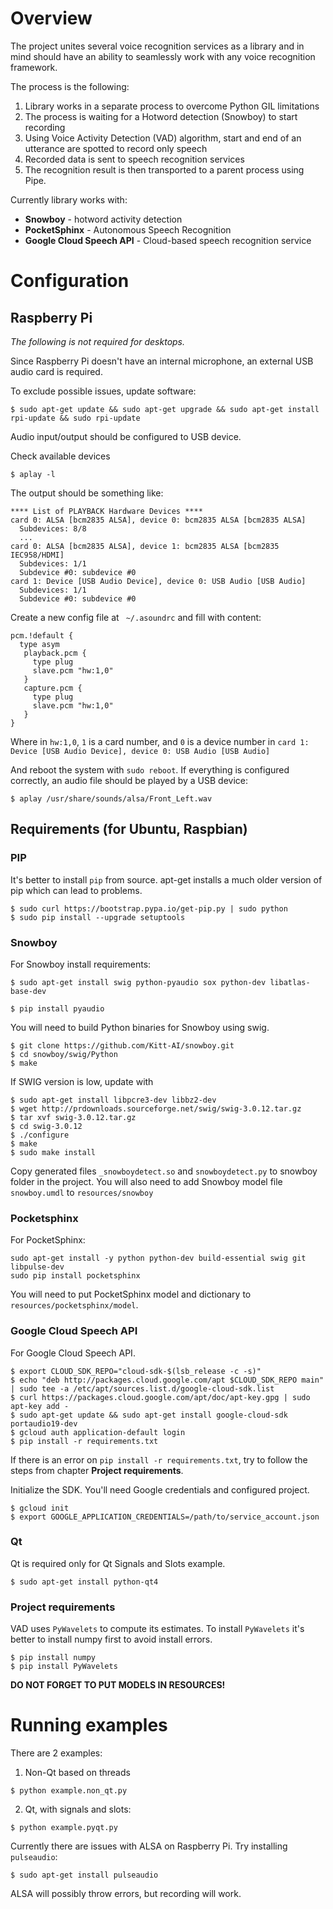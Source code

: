 # Overview

The project unites several voice recognition services as a library
and in mind should have an ability to seamlessly work with any voice recognition framework.

The process is the following:
1. Library works in a separate process to overcome Python GIL limitations
2. The process is waiting for a Hotword detection (Snowboy) to start recording
3. Using Voice Activity Detection (VAD) algorithm, start and end of an utterance are spotted to record only speech
4. Recorded data is sent to speech recognition services
5. The recognition result is then transported to a parent process using Pipe.


Currently library works with:
* **Snowboy** - hotword activity detection
* **PocketSphinx** - Autonomous Speech Recognition
* **Google Cloud Speech API** - Cloud-based speech recognition service

# Configuration

## Raspberry Pi

_The following is not required for desktops._

Since Raspberry Pi doesn't have an internal microphone, an external USB audio card is required.

To exclude possible issues, update software:
```
$ sudo apt-get update && sudo apt-get upgrade && sudo apt-get install rpi-update && sudo rpi-update
```
Audio input/output should be configured to USB device.

Check available devices
```
$ aplay -l
```
The output should be something like:
```
**** List of PLAYBACK Hardware Devices ****
card 0: ALSA [bcm2835 ALSA], device 0: bcm2835 ALSA [bcm2835 ALSA]
  Subdevices: 8/8
  ...
card 0: ALSA [bcm2835 ALSA], device 1: bcm2835 ALSA [bcm2835 IEC958/HDMI]
  Subdevices: 1/1
  Subdevice #0: subdevice #0
card 1: Device [USB Audio Device], device 0: USB Audio [USB Audio]
  Subdevices: 1/1
  Subdevice #0: subdevice #0
```
Create a new config file at ` ~/.asoundrc` and fill with content:
```
pcm.!default {
  type asym
   playback.pcm {
     type plug
     slave.pcm "hw:1,0"
   }
   capture.pcm {
     type plug
     slave.pcm "hw:1,0"
   }
}
```
Where in `hw:1,0`, `1` is a card number, and `0` is a device number in `card 1: Device [USB Audio Device], device 0: USB Audio [USB Audio]`

And reboot the system with `sudo reboot`. If everything is configured correctly, an audio file should be played by a USB device:
```
$ aplay /usr/share/sounds/alsa/Front_Left.wav
```

## Requirements (for Ubuntu, Raspbian)

### PIP
It's better to install `pip` from source. apt-get installs a much older version of pip which can lead to problems.
```
$ sudo curl https://bootstrap.pypa.io/get-pip.py | sudo python
$ sudo pip install --upgrade setuptools
```

### Snowboy
For Snowboy install requirements:
```
$ sudo apt-get install swig python-pyaudio sox python-dev libatlas-base-dev

$ pip install pyaudio
```

You will need to build Python binaries for Snowboy using swig.
```
$ git clone https://github.com/Kitt-AI/snowboy.git
$ cd snowboy/swig/Python
$ make
```
If SWIG version is low, update with
```
$ sudo apt-get install libpcre3-dev libbz2-dev
$ wget http://prdownloads.sourceforge.net/swig/swig-3.0.12.tar.gz
$ tar xvf swig-3.0.12.tar.gz
$ cd swig-3.0.12
$ ./configure
$ make
$ sudo make install
```

Copy generated files `_snowboydetect.so` and `snowboydetect.py` to snowboy folder in the project.
You will also need to add Snowboy model file `snowboy.umdl` to `resources/snowboy`


### Pocketsphinx

For PocketSphinx:
```
sudo apt-get install -y python python-dev build-essential swig git libpulse-dev
sudo pip install pocketsphinx
```
You will need to put PocketSphinx model and dictionary to `resources/pocketsphinx/model`.

### Google Cloud Speech API

For Google Cloud Speech API.
```
$ export CLOUD_SDK_REPO="cloud-sdk-$(lsb_release -c -s)"
$ echo "deb http://packages.cloud.google.com/apt $CLOUD_SDK_REPO main" | sudo tee -a /etc/apt/sources.list.d/google-cloud-sdk.list
$ curl https://packages.cloud.google.com/apt/doc/apt-key.gpg | sudo apt-key add -
$ sudo apt-get update && sudo apt-get install google-cloud-sdk portaudio19-dev
$ gcloud auth application-default login
$ pip install -r requirements.txt
```

If there is an error on `pip install -r requirements.txt`, try to follow the steps from chapter **Project requirements**.

Initialize the SDK. You'll need Google credentials and configured project.
```
$ gcloud init
$ export GOOGLE_APPLICATION_CREDENTIALS=/path/to/service_account.json
```
### Qt

Qt is required only for Qt Signals and Slots example.
```
$ sudo apt-get install python-qt4
```

### Project requirements

VAD uses `PyWavelets` to compute its estimates.
To install `PyWavelets` it's better to install numpy first to avoid install errors.
```
$ pip install numpy
$ pip install PyWavelets
```

**DO NOT FORGET TO PUT MODELS IN RESOURCES!**

# Running examples

There are 2 examples:
1. Non-Qt based on threads
```
$ python example.non_qt.py
```
2. Qt, with signals and slots:
```
$ python example.pyqt.py
```

Currently there are issues with ALSA on Raspberry Pi. Try installing `pulseaudio`:
```
$ sudo apt-get install pulseaudio
```
ALSA will possibly throw errors, but recording will work.